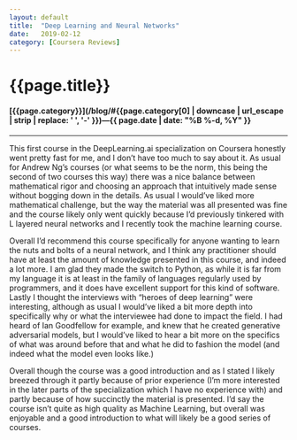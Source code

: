 ```yaml
---
layout: default
title:  "Deep Learning and Neural Networks"
date:   2019-02-12
category: [Coursera Reviews]
---
```


# {{page.title}}

#### [{{page.category}}](/blog/#{{page.category[0] | downcase | url_escape | strip | replace: ' ', '-' }})&mdash;{{ page.date | date: "%B %-d, %Y" }} 

---

This first course in the DeepLearning.ai specialization on Coursera  honestly went pretty fast for me, and I don’t have too much to say about  it. As usual for Andrew Ng’s courses (or what seems to be the norm,  this being the second of two courses this way) there was a nice balance  between mathematical rigor and choosing an approach that intuitively  made sense without bogging down in the details. As usual I would’ve  liked more mathematical challenge, but the way the material was all  presented was fine and the course likely only went quickly because I’d  previously tinkered with L layered neural networks and I recently took  the machine learning course.

Overall I’d recommend this course specifically for anyone wanting to  learn the nuts and bolts of a neural network, and I think any  practitioner should have at least the amount of knowledge presented in  this course, and indeed a lot more. I am glad they made the switch to  Python, as while it is far from my language it is at least in the family  of languages regularly used by programmers, and it does have excellent  support for this kind of software. Lastly I thought the interviews with  “heroes of deep learning” were interesting, although as usual I would’ve  liked a bit more depth into specifically why or what the interviewee  had done to impact the field. I had heard of Ian Goodfellow for example,  and knew that he created generative adversarial models, but I would’ve  liked to hear a bit more on the specifics of what was around before that  and what he did to fashion the model (and indeed what the model even  looks like.)

Overall though the course was a good introduction and as I stated I  likely breezed through it partly because of prior experience (I’m more  interested in the later parts of the specialization which I have no  experience with) and partly because of how succinctly the material is  presented. I’d say the course isn’t quite as high quality as Machine  Learning, but overall was enjoyable and a good introduction to what will  likely be a good series of courses.